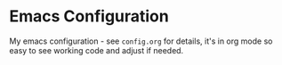 # Emacs Configuration
My emacs configuration - see `config.org` for details, it's in org mode so easy to see working code and adjust if needed.